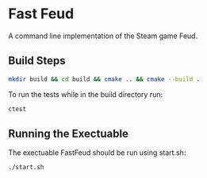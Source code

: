 # Fast Feud
A command line implementation of the Steam game Feud.

## Build Steps

```sh
mkdir build && cd build && cmake .. && cmake --build .
```

To run the tests while in the build directory run:

```sh
ctest
```

## Running the Exectuable
The exectuable FastFeud should be run using start.sh:

```sh
./start.sh
```
